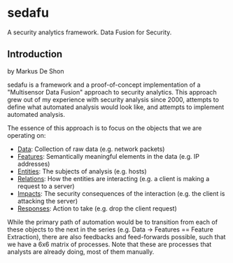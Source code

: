 # sedafu
A security analytics framework. Data Fusion for Security.

## Introduction
by Markus De Shon

sedafu is a framework and a proof-of-concept implementation
of a "Multisensor Data Fusion" approach to security
analytics. This approach grew out of my experience with
security analysis since 2000, attempts to define what
automated analysis would look like, and attempts to
implement automated analysis.

The essence of this approach is to focus on the objects that
we are operating on:

* [Data](1%20Data/README.md): Collection of raw data (e.g.
network packets)
* [Features](2%20Features/README.md): Semantically meaningful
elements in the data (e.g. IP addresses)
* [Entities](3%20Entities/README.md): The subjects of analysis
(e.g. hosts)
* [Relations](4%20Relations/README.md): How the entities
are interacting (e.g. a client is making a request to a
server)
* [Impacts](5%20Impacts/README.md): The security consequences
of the interaction (e.g. the client is attacking the server)
* [Responses](6%20Responses/README.md): Action to take (e.g.
drop the client request)

While the primary path of automation would be to transition
from each of these objects to the next in the series (e.g.
Data -> Features == Feature Extraction),
there are also feedbacks and feed-forwards possible, such
that we have a 6x6 matrix of processes. Note that these
are processes that analysts are already doing, most of them
manually.


